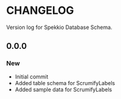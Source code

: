 # CHANGELOG

Version log for Spekkio Database Schema.

## 0.0.0
### New
- Initial commit
- Added table schema for ScrumifyLabels
- Added sample data for ScrumifyLabels
